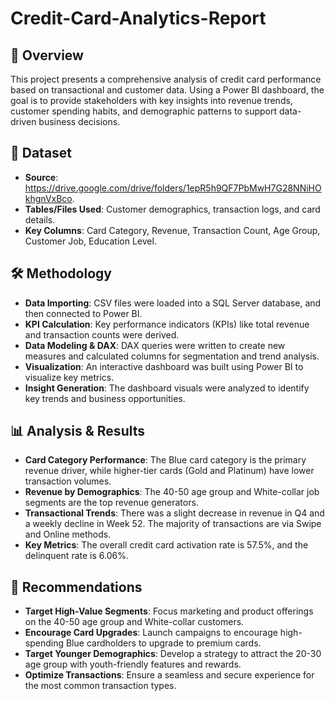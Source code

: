 # Credit-Card-Analytics-Report
## 📌 Overview
This project presents a comprehensive analysis of credit card performance based on transactional and customer data. Using a Power BI dashboard, the goal is to provide stakeholders with key insights into revenue trends, customer spending habits, and demographic patterns to support data-driven business decisions.

## 📂 Dataset
- **Source**: https://drive.google.com/drive/folders/1epR5h9QF7PbMwH7G28NNiHOkhgnVxBco.
- **Tables/Files Used**: Customer demographics, transaction logs, and card details.
- **Key Columns**: Card Category, Revenue, Transaction Count, Age Group, Customer Job, Education Level.

## 🛠️ Methodology
- **Data Importing**: CSV files were loaded into a SQL Server database, and then connected to Power BI.
- **KPI Calculation**: Key performance indicators (KPIs) like total revenue and transaction counts were derived.
- **Data Modeling & DAX**: DAX queries were written to create new measures and calculated columns for segmentation and trend analysis.
- **Visualization**: An interactive dashboard was built using Power BI to visualize key metrics.
- **Insight Generation**: The dashboard visuals were analyzed to identify key trends and business opportunities.

## 📊 Analysis & Results
- **Card Category Performance**: The Blue card category is the primary revenue driver, while higher-tier cards (Gold and Platinum) have lower transaction volumes.
- **Revenue by Demographics**: The 40-50 age group and White-collar job segments are the top revenue generators.
- **Transactional Trends**: There was a slight decrease in revenue in Q4 and a weekly decline in Week 52. The majority of transactions are via Swipe and Online methods.
- **Key Metrics**: The overall credit card activation rate is 57.5%, and the delinquent rate is 6.06%.

## 🎯 Recommendations
- **Target High-Value Segments**: Focus marketing and product offerings on the 40-50 age group and White-collar customers.
- **Encourage Card Upgrades**: Launch campaigns to encourage high-spending Blue cardholders to upgrade to premium cards.
- **Target Younger Demographics**: Develop a strategy to attract the 20-30 age group with youth-friendly features and rewards.
- **Optimize Transactions**: Ensure a seamless and secure experience for the most common transaction types.
